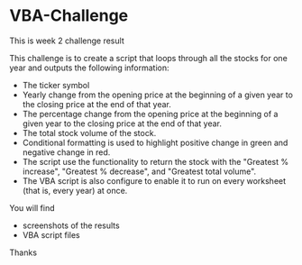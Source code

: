 # VBA-Challenge

This is week 2 challenge result

This challenge is to create a script that loops through all the stocks for one year and outputs the following information:
* The ticker symbol
* Yearly change from the opening price at the beginning of a given year to the closing price at the end of that year.
* The percentage change from the opening price at the beginning of a given year to the closing price at the end of that year.
* The total stock volume of the stock.
* Conditional formatting is used to highlight positive change in green and negative change in red.
* The script use the functionality to return the stock with the "Greatest % increase", "Greatest % decrease", and "Greatest total volume".
* The VBA script is also configure to enable it to run on every worksheet (that is, every year) at once.

You will find 
* screenshots of the results
* VBA script files

Thanks
